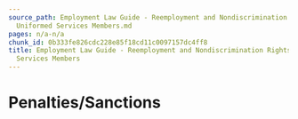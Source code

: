 ```yaml
---
source_path: Employment Law Guide - Reemployment and Nondiscrimination Rights for
  Uniformed Services Members.md
pages: n/a-n/a
chunk_id: 0b333fe826cdc228e85f18cd11c0097157dc4ff8
title: Employment Law Guide - Reemployment and Nondiscrimination Rights for Uniformed
  Services Members
---
```

# Penalties/Sanctions
